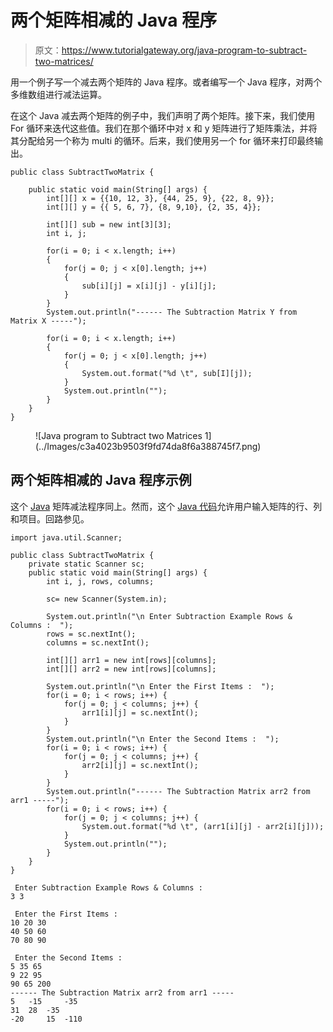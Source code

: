 # 两个矩阵相减的 Java 程序

> 原文：<https://www.tutorialgateway.org/java-program-to-subtract-two-matrices/>

用一个例子写一个减去两个矩阵的 Java 程序。或者编写一个 Java 程序，对两个多维数组进行减法运算。

在这个 Java 减去两个矩阵的例子中，我们声明了两个矩阵。接下来，我们使用 For 循环来迭代这些值。我们在那个循环中对 x 和 y 矩阵进行了矩阵乘法，并将其分配给另一个称为 multi 的循环。后来，我们使用另一个 for 循环来打印最终输出。

```
public class SubtractTwoMatrix {

	public static void main(String[] args) {
		int[][] x = {{10, 12, 3}, {44, 25, 9}, {22, 8, 9}};
		int[][] y = {{ 5, 6, 7}, {8, 9,10}, {2, 35, 4}};

		int[][] sub = new int[3][3];
		int i, j;

		for(i = 0; i < x.length; i++)
		{
			for(j = 0; j < x[0].length; j++)
			{
				sub[i][j] = x[i][j] - y[i][j];
			}
		}
		System.out.println("------ The Subtraction Matrix Y from Matrix X -----");

		for(i = 0; i < x.length; i++)
		{
			for(j = 0; j < x[0].length; j++)
			{
				System.out.format("%d \t", sub[I][j]);
			}
			System.out.println("");
		}
	}
}
```

<figure class="wp-block-image size-large">![Java program to Subtract two Matrices 1](../Images/c3a4023b9503f9fd74da8f6a388745f7.png)</figure>

## 两个矩阵相减的 Java 程序示例

这个 [Java](https://www.tutorialgateway.org/java-tutorial/) 矩阵减法程序同上。然而，这个 [Java 代码](https://www.tutorialgateway.org/learn-java-programs/)允许用户输入矩阵的行、列和项目。回路参见。

```
import java.util.Scanner;

public class SubtractTwoMatrix {
	private static Scanner sc;
	public static void main(String[] args) {
		int i, j, rows, columns;

		sc= new Scanner(System.in);

		System.out.println("\n Enter Subtraction Example Rows & Columns :  ");
		rows = sc.nextInt();
		columns = sc.nextInt();

		int[][] arr1 = new int[rows][columns];
		int[][] arr2 = new int[rows][columns];

		System.out.println("\n Enter the First Items :  ");
		for(i = 0; i < rows; i++) {
			for(j = 0; j < columns; j++) {
				arr1[i][j] = sc.nextInt();
			}		
		}
		System.out.println("\n Enter the Second Items :  ");
		for(i = 0; i < rows; i++) {
			for(j = 0; j < columns; j++) {
				arr2[i][j] = sc.nextInt();
			}		
		}
		System.out.println("------ The Subtraction Matrix arr2 from arr1 -----");
		for(i = 0; i < rows; i++) {
			for(j = 0; j < columns; j++) {
				System.out.format("%d \t", (arr1[i][j] - arr2[i][j]));
			}
			System.out.println("");
		}
	}
}
```

```
 Enter Subtraction Example Rows & Columns :  
3 3

 Enter the First Items :  
10 20 30
40 50 60
70 80 90

 Enter the Second Items :  
5 35 65
9 22 95
90 65 200
------ The Subtraction Matrix arr2 from arr1 -----
5 	-15 	-35 	
31 	28 	-35 	
-20 	15 	-110 
```